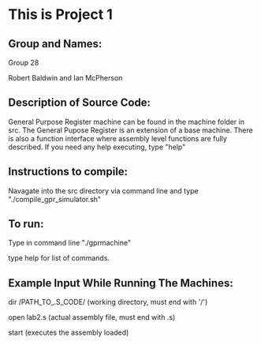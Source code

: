 This is Project 1
=================
Group and Names:
----------------

Group 28

Robert Baldwin and Ian McPherson

Description of Source Code:
---------------------------

General Purpose Register machine can be found in the machine folder in src. The General Pupose Register is an extension of a base machine. There is also a function interface where assembly level functions are fully described. If you need any help executing, type "help"

Instructions to compile:
------------------------

Navagate into the src directory via command line and type "./compile_gpr_simulator.sh"

To run:
-------

Type in command line "./gprmachine"

type help for list of commands.

Example Input While Running The Machines:
-----------------------------------------

dir /PATH_TO_.S_CODE/ (working directory, must end with '/')

open lab2.s (actual assembly file, must end with .s)

start (executes the assembly loaded)

